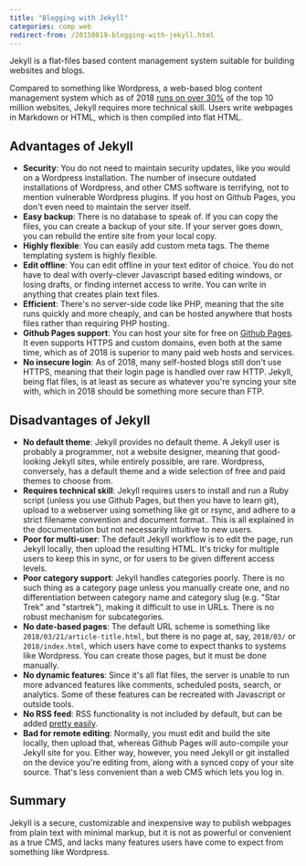 ```yaml
---
title: "Blogging with Jekyll"
categories: comp web
redirect-from: /20150819-blogging-with-jekyll.html
---
```


Jekyll is a flat-files based content management system suitable for building
websites and blogs.

Compared to something like Wordpress, a web-based blog content management system
which as of 2018 [runs on over
30%](https://w3techs.com/technologies/overview/content_management/all) of the
top 10 million websites, Jekyll requires more technical skill. Users write
webpages in Markdown or HTML, which is then compiled into flat HTML.

## Advantages of Jekyll

* __Security__: You do not need to maintain security updates, like you would on
  a Wordpress installation. The number of insecure outdated installations of
  Wordpress, and other CMS software is terrifying, not to mention vulnerable
  Wordpress plugins. If you host on Github Pages, you don't even need to
  maintain the server itself.
* __Easy backup__: There is no database to speak of. If you can copy the files,
  you can create a backup of your site. If your server goes down, you can
  rebuild the entire site from your local copy.
* __Highly flexible__: You can easily add custom meta tags. The theme templating
  system is highly flexible.
* __Edit offline__: You can edit offline in your text editor of choice. You do
  not have to deal with overly-clever Javascript based editing windows, or
  losing drafts, or finding internet access to write. You can write in anything
  that creates plain text files.
* __Efficient__: There's no server-side code like PHP, meaning that the site
  runs quickly and more cheaply, and can be hosted anywhere that hosts files
  rather than requiring PHP hosting.
* __Github Pages support__: You can host your site for free on
  [Github Pages](https://pages.github.com/). It even supports HTTPS and custom
  domains, even both at the same time, which as of 2018 is superior to many paid
  web hosts and services.
* __No insecure login__: As of 2018, many self-hosted blogs still don't use
  HTTPS, meaning that their login page is handled over raw HTTP. Jekyll, being
  flat files, is at least as secure as whatever you're syncing your site with,
  which in 2018 should be something more secure than FTP.

## Disadvantages of Jekyll

* __No default theme__: Jekyll provides no default theme. A Jekyll user is
  probably a programmer, not a website designer, meaning that good-looking
  Jekyll sites, while entirely possible, are rare. Wordpress, conversely, has a
  default theme and a wide selection of free and paid themes to choose from.
* __Requires technical skill__: Jekyll requires users to install and run a Ruby
  script (unless you use Github Pages, but then you have to learn git), upload
  to a webserver using something like git or rsync, and adhere to a strict
  filename convention and document format.. This is all explained in the
  documentation but not necessarily intuitive to new users.
* __Poor for multi-user__: The default Jekyll workflow is to edit the page, run
  Jekyll locally, then upload the resulting HTML. It's tricky for multiple users
  to keep this in sync, or for users to be given different access levels.
* __Poor category support__: Jekyll handles categories poorly. There is no such
  thing as a category page unless you manually create one, and no
  differentiation between category name and category slug (e.g. "Star Trek" and
  "startrek"), making it difficult to use in URLs. There is no robust mechanism
  for subcategories.
* __No date-based pages__: The default URL scheme is something like
  `2018/03/21/article-title.html`, but there is no page at, say, `2018/03/` or
  `2018/index.html`, which users have come to expect thanks to systems like
  Wordpress. You can create those pages, but it must be done manually.
* __No dynamic features__: Since it's all flat files, the server is unable to
  run more advanced features like comments, scheduled posts, search, or
  analytics. Some of these features can be recreated with Javascript or outside
  tools.
* __No RSS feed__: RSS functionality is not included by default, but can be
  added [pretty easily](https://github.com/orbitalflower/jekyll-rss).
* __Bad for remote editing__: Normally, you must edit and build the site
  locally, then upload that, whereas Github Pages will auto-compile your Jekyll
  site for you. Either way, however, you need Jekyll or git installed on the
  device you're editing from, along with a synced copy of your site source.
  That's less convenient than a web CMS which lets you log in.

## Summary

Jekyll is a secure, customizable and inexpensive way to publish webpages from
plain text with minimal markup, but it is not as powerful or convenient as a
true CMS, and lacks many features users have come to expect from something like
Wordpress.

